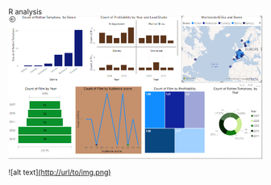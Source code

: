 R analysis
![alt text](https://github.com/Munajuli/R-and-PowerBi-Project/blob/19350846ff48b1a826a258d92ab8899db2f5a542/R%20Dashboard.PNG)

![alt text][(http://url/to/img.png)](https://github.com/Munajuli/R-and-PowerBi-Project/blob/f3965adf64d8579b00c76601fae35b5d714e3d12/outliers.PNG)

